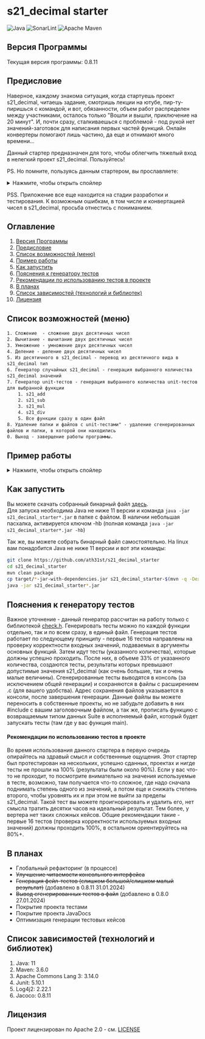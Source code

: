 # s21_decimal starter

![Java](https://img.shields.io/badge/Java-ED8B00?style=for-the-badge&logo=openjdk&logoColor=white)
![SonarLint](https://img.shields.io/badge/SonarLint-CB2029?style=for-the-badge&logo=sonarlint&logoColor=white)
![Apache Maven](https://img.shields.io/badge/Apache%20Maven-C71A36?style=for-the-badge&logo=Apache%20Maven&logoColor=white)

## Версия Программы

Текущая версия программы: 0.8.11

## Предисловие

Наверное, каждому знакома ситуация, когда стартуешь проект s21_decimal, читаешь задание, смотришь
лекции на ютубе, пир-ту-пиришься с командой, и вот, обязанности, объем работ распределен между
участниками, осталось только "Вошли и вышли, приключение на 20 минут". И, почти сразу, сталкиваешься
с проблемой - под рукой нет значений-заготовок для написания первых частей функций. Онлайн
конвертеры помогают лишь частино, да еще и отнимают много времени...

Данный стартер предназначен для того, чтобы облегчить тяжелый вход в нелегкий проект s21_decimal.
Пользуйтесь!

PS. Но помните, пользуясь данным стартером, вы прославляете:
<details>
  <summary>Нажмите, чтобы открыть спойлер</summary>

![image info](images/hb.png)
</details>

PSS. Приложение все еще находится на стадии разработки и тестирования. К возможным ошибкам, в том
числе и конвертацией чисел в s21_decimal, просьба отнестись с пониманием.

## Оглавление

1. [Версия Программы](#версия-программы)
2. [Предисловие](#предисловие)
3. [Список возможностей (меню)](#список-возможностей-меню)
4. [Пример работы](#пример-работы)
5. [Как запустить](#как-запустить)
6. [Пояснения к генератору тестов](#пояснения-к-генератору-тестов)
7. [Рекомендации по использованию тестов в проекте](#рекомендации-по-использованию-тестов-в-проекте)
8. [В планах](#в-планах)
9. [Список зависимостей (технологий и библиотек)](#список-зависимостей-технологий-и-библиотек)
10. [Лицензия](#лицензия)

## Список возможностей (меню)

    1. Сложение  - сложение двух десятичных чисел
    2. Вычитание - вычитание двух десятичных чисел
    3. Умножение - умножение двух десятичных чисел
    4. Деление - деление двух десятичных чисел
    5. Из десятичного в s21_decimal - перевод из десятичного вида в s21_decimal тип
    6. Генератор случайных s21_decimal - генерация выбранного количества s21_decimal значений
    7. Генератор unit-тестов - генерация выбранного количества unit-тестов для выбранной функции
        1. s21_add
        2. s21_sub
        3. s21_mul
        4. s21_div
        5. Все функции сразу в один файл
    8. Удаление папки и файлов с unit-тестами" - удаление сгенерированных файлов и папки, в которой они находились
    0. Выход - заверщение работы программы.

## Пример работы

<details>
  <summary>Нажмите, чтобы открыть спойлер</summary>

![image info](images/example.gif)
</details>

## Как запустить

Вы можете скачать собранный бинарный
файл [здесь](https://github.com/ath31st/s21_decimal_starter/releases).</br>
Для запуска необходима Java не ниже 11 версии и команда ```java -jar s21_decimal_starter*.jar``` в
папке с файлом. В наличии небольшая пасхалка, активируется ключом -hb (полная
команда ```java -jar s21_decimal_starter*.jar -hb```)

Так же, вы можете собрать бинарный файл самостоятельно.
На linux вам понадобится Java не ниже 11 версии и вот эти команды:

```bash
git clone https://github.com/ath31st/s21_decimal_starter
cd s21_decimal_starter
mvn clean package
cp target/*-jar-with-dependencies.jar s21_decimal_starter-$(mvn -q -Dexec.executable=echo -Dexec.args='${project.version}' --non-recursive exec:exec).jar
java -jar s21_decimal_starter*.jar
```

## Пояснения к генератору тестов

Важное уточнение - данный генератор рассчитан на работу только с
библиотекой [check.h](https://github.com/libcheck/check).
Генерировать тесты можно по каждой функции отдельно, так и по всем сразу, в единый файл. Генерация
тестов работает по следующему принципу - первые 16 тестов направлены на проверку
корректности входных значений, подаваемых в аргументы основных функций. Затем идут тесты (указанного
количества), которые должны успешно проходить. После них, в объеме 33% от указанного количества,
создаются тесты, результаты которых превышают допустимые значения s21_decimal (как очень большие,
так и очень малые величины). Сгенерированные тесты выводятся в консоль (за исключением общей
генерации) и сохраняются в файлы с расширением .c (для вашего удобства). Адрес сохранения файлов
указывается в консоли, после завершения генерации. Данные файлы вы можете переносить в собственные
проекты, но не забудьте добавить в них #include с вашим заголовочным файлом, а так же, прописать
функцию с возвращаемым типом данных Suite в исполняемый файл, который будет запускать тесты (там где
у вас функция main).

#### Рекомендации по использованию тестов в проекте

Во время использования данного стартера в первую очередь опирайтесь на здравый смысл и собственнные
ощущения. Этот стартер был протестирован на нескольких, успешно сданных, проектах и нигде тесты не
прошли на 100% (результаты были около 90%). Если у вас что-то не проходит, то посмотрите внимательно
на значения используемые в тесте, возможно, там получается что-то сложное, где надо сначала
поднимать степень одного из значений, а потом еще и снижать степень второго, чтобы уровнять их и при
этом не выйти за пределы s21_decimal. Такой тест вы можете проигнорировать и удалить его, нет смысла
тратить десятки часов на идеальный результат. Тем более, у вертера нет таких сложных кейсов.
Общие рекомендации такие - первые 16 тестов (проверка корректности используемых входных значений)
должны проходить 100%, в остальном ориентируйтесь на 80%+.

## В планах

- Глобальный рефакторинг (в процессе)
- ~~Улучшение читаемости консольного интерфейса~~
- ~~Генерация фейл-тестов (слишком большой/слишком малый результат)~~ (добавлено в 0.8.11
  31.01.2024)
- ~~Вывод сгенерированных тестов в файл~~ (добавлено в 0.8.0 27.01.2024)
- Покрытие проекта тестами
- Покрытие проекта JavaDocs
- Оптимизация генерации тестовых кейсов

## Список зависимостей (технологий и библиотек)

1. Java: 11
2. Maven: 3.6.0
3. Apache Commons Lang 3: 3.14.0
4. Junit: 5.10.1
5. Log4j2: 2.22.1
6. Jacoco: 0.8.11

## Лицензия

Проект лицензирован по Apache 2.0 - см. [LICENSE](https://www.apache.org/licenses/LICENSE-2.0)